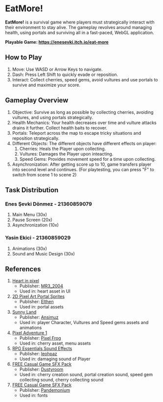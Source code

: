 # EatMore!
**EatMore!** is a survival game where players must strategically interact with their environment to stay alive. 
The gameplay revolves around managing health, using portals and surviving all in a fast-paced, WebGL application.

**Playable Game: https://enesevki.itch.io/eat-more**

## How to Play
1. Move: Use WASD or Arrow Keys to navigate.
2. Dash: Press Left Shift to quickly evade or reposition.
3. Interact: Collect cherries, speed gems, avoid vultures and use portals to survive and maximize your score.

## Gameplay Overview
1. Objective: Survive as long as possible by collecting cherries, avoiding vultures, and using portals strategically.
2. Health Mechanics: Your health decreases over time and vulture attacks drains it further. Collect health baits to recover. 
3. Portals: Teleport across the map to escape tricky situations and reposition strategically.
4. Different Objects: The different objects have different effects on player:
   1. Cherries: Heals the Player upon collecting.
   2. Vultures: Damages the Player upon inteacting.
   3. Speed Gems: Provides movement speed for a time upon collecting.
5. Asynchronization: After getting score up to 10, game transfers player into second level and continues. (For playtesting, you can press "F" to switch from scene 1 to scene 2)

## Task Distribution
### Enes Şevki Dönmez - 21360859079
1. Main Menu (30x)
2. Pause Screen (20x)
3. Asynchronization (10x)

### Yasin Ekici - 21360859029
1. Animations (30x)
2. Sound and Music Design (30x)
   
## References

1. [Heart in pixel](https://assetstore.unity.com/packages/2d/gui/icons/heart-in-pixel-287862)
   - Publisher: [MR3_2004](https://assetstore.unity.com/publishers/102381)
   - Used in: heart asset in UI
2. [2D Pixel Art Portal Sprites](https://elthen.itch.io/2d-pixel-art-portal-sprites)
   - Publisher: [Elthen](https://www.patreon.com/elthen)
   - Used in: portal assets
3. [Sunny Land](https://assetstore.unity.com/packages/2d/characters/sunny-land-103349)
   - Publisher: [Ansimuz](https://assetstore.unity.com/publishers/18720)
   - Used in: player Character, Vultures and Speed gems assets and animations
4. [Pixel Adventure 1](https://assetstore.unity.com/packages/2d/characters/pixel-adventure-1-155360)
   - Publisher: [Pixel Frog](https://assetstore.unity.com/publishers/44925)
   - Used in: cherry asset, menu assets
5. [RPG Essentials Sound Effects](https://assetstore.unity.com/packages/audio/sound-fx/rpg-essentials-sound-effects-free-227708)
   - Publisher: [leohpaz](https://assetstore.unity.com/publishers/61102)
   - Used in: damaging sound of Player 
6. [FREE Casual Game SFX Pack](https://assetstore.unity.com/packages/audio/sound-fx/free-casual-game-sfx-pack-54116)
   - Publisher: [Dustyroom](https://assetstore.unity.com/publishers/16150)
   - Used in: cherry creation sound, portal creation sound, speed gem collecting sound, cherry collecting sound
7. [FREE Casual Game SFX Pack](https://github.com/nickbota/Unity-Platformer-Episode-14/tree/main/Assets)
   - Publisher: [Pandemonium](https://www.patreon.com/pandemonium_games)
   - Used in: fonts 
	


